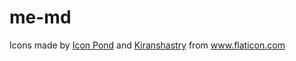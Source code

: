 # me-md

<div>Icons made by <a href="https://www.flaticon.com/authors/popcorns-arts" title="Icon Pond">Icon Pond</a> and <a href="https://www.flaticon.com/authors/kiranshastry" title="Kiranshastry">Kiranshastry</a> from <a href="https://www.flaticon.com/" title="Flaticon">www.flaticon.com</a></div>
